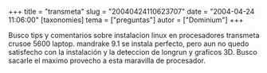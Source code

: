 +++
title = "transmeta"
slug = "20040424110623707"
date = "2004-04-24 11:06:00"
[taxonomies]
tema = ["preguntas"]
autor = ["Dominium"]
+++

Busco tips y comentarios sobre instalacion linux en procesadores
transmeta crusoe 5600 laptop. mandrake 9.1 se instala perfecto, pero aun
no quedo satisfecho con la instalación y la deteccion de longrun y
graficos 3D. Busco sacarle el maximo provecho a esta maravilla de
procesador.

